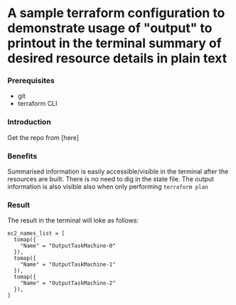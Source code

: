 
# A sample terraform configuration to demonstrate usage of "output" to printout in the terminal summary of desired resource details in plain text

### Prerequisites
- git
- terraform CLI 

### Introduction
Get the repo from [here]

### Benefits
Summarised information is easily accessible/visible in the terminal after the resources are built. There is no need to dig in the state file.
The output information is also visible also when only performing ``` terraform plan ```

### Result
The result in the terminal will loke as follows:

```
ec2_names_list = [
  tomap({
    "Name" = "OutputTaskMachine-0"
  }),
  tomap({
    "Name" = "OutputTaskMachine-1"
  }),
  tomap({
    "Name" = "OutputTaskMachine-2"
  }),
]
```

